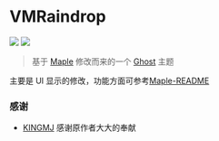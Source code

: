 VMRaindrop
=======
[![][2]](https://ghost.org/) [![][3]](https://mit-license.org/)

>基于 [Maple](https://github.com/KINGMJ/maple) 修改而来的一个 [Ghost](https://ghost.org/) 主题

主要是 UI 显示的修改，功能方面可参考[Maple-README](./Maple-README.md)

### 感谢

- [KINGMJ](https://github.com/KINGMJ) 感谢原作者大大的奉献


  [2]:https://img.shields.io/badge/ghost-v2.13.x-green.svg
  [3]:https://img.shields.io/dub/l/vibe-d.svg